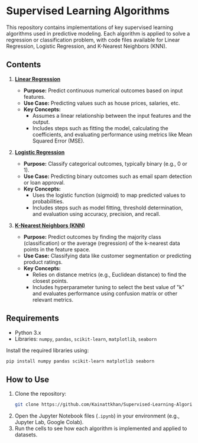 # Supervised Learning Algorithms

This repository contains implementations of key supervised learning algorithms used in predictive modeling. Each algorithm is applied to solve a regression or classification problem, with code files available for Linear Regression, Logistic Regression, and K-Nearest Neighbors (KNN).

## Contents

1. **[Linear Regression](Linear-regression.ipynb)**  
   - **Purpose:** Predict continuous numerical outcomes based on input features.
   - **Use Case:** Predicting values such as house prices, salaries, etc.
   - **Key Concepts:** 
     - Assumes a linear relationship between the input features and the output.
     - Includes steps such as fitting the model, calculating the coefficients, and evaluating performance using metrics like Mean Squared Error (MSE).

2. **[Logistic Regression](Logistic-regression.ipynb)**  
   - **Purpose:** Classify categorical outcomes, typically binary (e.g., 0 or 1).
   - **Use Case:** Predicting binary outcomes such as email spam detection or loan approval.
   - **Key Concepts:** 
     - Uses the logistic function (sigmoid) to map predicted values to probabilities.
     - Includes steps such as model fitting, threshold determination, and evaluation using accuracy, precision, and recall.

3. **[K-Nearest Neighbors (KNN)](KNN.ipynb)**  
   - **Purpose:** Predict outcomes by finding the majority class (classification) or the average (regression) of the k-nearest data points in the feature space.
   - **Use Case:** Classifying data like customer segmentation or predicting product ratings.
   - **Key Concepts:** 
     - Relies on distance metrics (e.g., Euclidean distance) to find the closest points.
     - Includes hyperparameter tuning to select the best value of "k" and evaluates performance using confusion matrix or other relevant metrics.

## Requirements

- Python 3.x
- Libraries: `numpy`, `pandas`, `scikit-learn`, `matplotlib`, `seaborn`

Install the required libraries using:
```bash
pip install numpy pandas scikit-learn matplotlib seaborn
```

## How to Use

1. Clone the repository:
   ```bash
   git clone https://github.com/Kainattkhan/Supervised-Learning-Algorithms.git
   ```
2. Open the Jupyter Notebook files (`.ipynb`) in your environment (e.g., Jupyter Lab, Google Colab).
3. Run the cells to see how each algorithm is implemented and applied to datasets.

